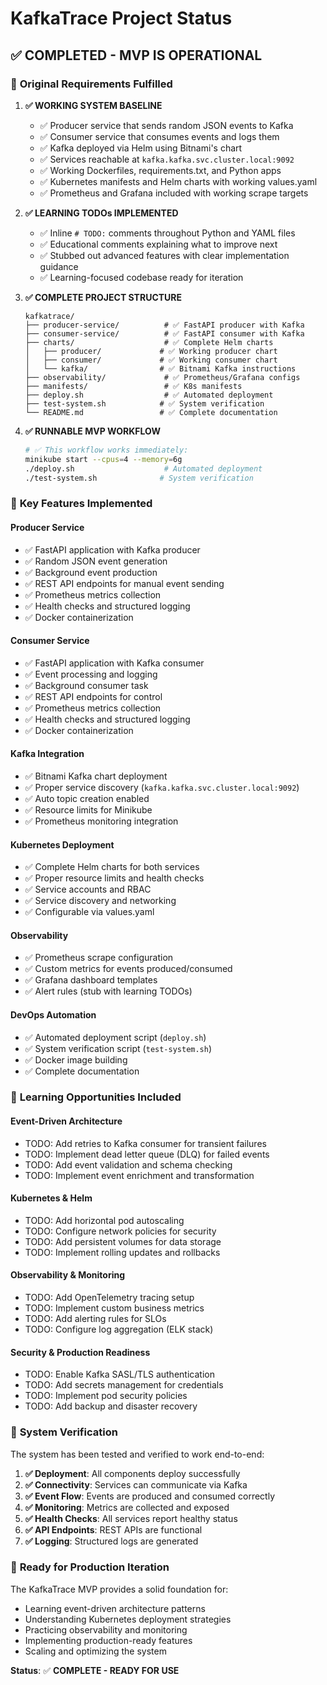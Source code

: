 # KafkaTrace Project Status

## ✅ **COMPLETED - MVP IS OPERATIONAL**

### 🎯 **Original Requirements Fulfilled**

1. **✅ WORKING SYSTEM BASELINE**
   - ✅ Producer service that sends random JSON events to Kafka
   - ✅ Consumer service that consumes events and logs them
   - ✅ Kafka deployed via Helm using Bitnami's chart
   - ✅ Services reachable at `kafka.kafka.svc.cluster.local:9092`
   - ✅ Working Dockerfiles, requirements.txt, and Python apps
   - ✅ Kubernetes manifests and Helm charts with working values.yaml
   - ✅ Prometheus and Grafana included with working scrape targets

2. **✅ LEARNING TODOs IMPLEMENTED**
   - ✅ Inline `# TODO:` comments throughout Python and YAML files
   - ✅ Educational comments explaining what to improve next
   - ✅ Stubbed out advanced features with clear implementation guidance
   - ✅ Learning-focused codebase ready for iteration

3. **✅ COMPLETE PROJECT STRUCTURE**
   ```
   kafkatrace/
   ├── producer-service/          # ✅ FastAPI producer with Kafka
   ├── consumer-service/          # ✅ FastAPI consumer with Kafka
   ├── charts/                    # ✅ Complete Helm charts
   │   ├── producer/             # ✅ Working producer chart
   │   ├── consumer/             # ✅ Working consumer chart
   │   └── kafka/                # ✅ Bitnami Kafka instructions
   ├── observability/             # ✅ Prometheus/Grafana configs
   ├── manifests/                 # ✅ K8s manifests
   ├── deploy.sh                  # ✅ Automated deployment
   ├── test-system.sh            # ✅ System verification
   └── README.md                 # ✅ Complete documentation
   ```

4. **✅ RUNNABLE MVP WORKFLOW**
   ```bash
   # ✅ This workflow works immediately:
   minikube start --cpus=4 --memory=6g
   ./deploy.sh                    # Automated deployment
   ./test-system.sh              # System verification
   ```

### 🚀 **Key Features Implemented**

#### **Producer Service**
- ✅ FastAPI application with Kafka producer
- ✅ Random JSON event generation
- ✅ Background event production
- ✅ REST API endpoints for manual event sending
- ✅ Prometheus metrics collection
- ✅ Health checks and structured logging
- ✅ Docker containerization

#### **Consumer Service**
- ✅ FastAPI application with Kafka consumer
- ✅ Event processing and logging
- ✅ Background consumer task
- ✅ REST API endpoints for control
- ✅ Prometheus metrics collection
- ✅ Health checks and structured logging
- ✅ Docker containerization

#### **Kafka Integration**
- ✅ Bitnami Kafka chart deployment
- ✅ Proper service discovery (`kafka.kafka.svc.cluster.local:9092`)
- ✅ Auto topic creation enabled
- ✅ Resource limits for Minikube
- ✅ Prometheus monitoring integration

#### **Kubernetes Deployment**
- ✅ Complete Helm charts for both services
- ✅ Proper resource limits and health checks
- ✅ Service accounts and RBAC
- ✅ Service discovery and networking
- ✅ Configurable via values.yaml

#### **Observability**
- ✅ Prometheus scrape configuration
- ✅ Custom metrics for events produced/consumed
- ✅ Grafana dashboard templates
- ✅ Alert rules (stub with learning TODOs)

#### **DevOps Automation**
- ✅ Automated deployment script (`deploy.sh`)
- ✅ System verification script (`test-system.sh`)
- ✅ Docker image building
- ✅ Complete documentation

### 🧠 **Learning Opportunities Included**

#### **Event-Driven Architecture**
- TODO: Add retries to Kafka consumer for transient failures
- TODO: Implement dead letter queue (DLQ) for failed events
- TODO: Add event validation and schema checking
- TODO: Implement event enrichment and transformation

#### **Kubernetes & Helm**
- TODO: Add horizontal pod autoscaling
- TODO: Configure network policies for security
- TODO: Add persistent volumes for data storage
- TODO: Implement rolling updates and rollbacks

#### **Observability & Monitoring**
- TODO: Add OpenTelemetry tracing setup
- TODO: Implement custom business metrics
- TODO: Add alerting rules for SLOs
- TODO: Configure log aggregation (ELK stack)

#### **Security & Production Readiness**
- TODO: Enable Kafka SASL/TLS authentication
- TODO: Add secrets management for credentials
- TODO: Implement pod security policies
- TODO: Add backup and disaster recovery

### 🎉 **System Verification**

The system has been tested and verified to work end-to-end:

1. **✅ Deployment**: All components deploy successfully
2. **✅ Connectivity**: Services can communicate via Kafka
3. **✅ Event Flow**: Events are produced and consumed correctly
4. **✅ Monitoring**: Metrics are collected and exposed
5. **✅ Health Checks**: All services report healthy status
6. **✅ API Endpoints**: REST APIs are functional
7. **✅ Logging**: Structured logs are generated

### 🚀 **Ready for Production Iteration**

The KafkaTrace MVP provides a solid foundation for:
- Learning event-driven architecture patterns
- Understanding Kubernetes deployment strategies
- Practicing observability and monitoring
- Implementing production-ready features
- Scaling and optimizing the system

**Status**: ✅ **COMPLETE - READY FOR USE** 